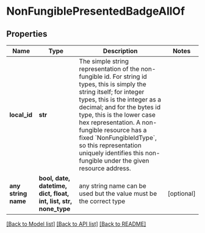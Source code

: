 # NonFungiblePresentedBadgeAllOf


## Properties
Name | Type | Description | Notes
------------ | ------------- | ------------- | -------------
**local_id** | **str** | The simple string representation of the non-fungible id. For string id types, this is simply the string itself; for integer types, this is the integer as a decimal; and for the bytes id type, this is the lower case hex representation. A non-fungible resource has a fixed &#x60;NonFungibleIdType&#x60;, so this representation uniquely identifies this non-fungible under the given resource address.  | 
**any string name** | **bool, date, datetime, dict, float, int, list, str, none_type** | any string name can be used but the value must be the correct type | [optional]

[[Back to Model list]](../README.md#documentation-for-models) [[Back to API list]](../README.md#documentation-for-api-endpoints) [[Back to README]](../README.md)


